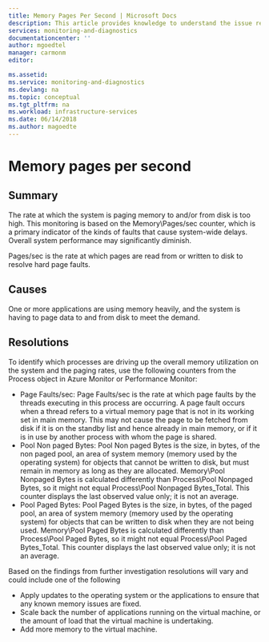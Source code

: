```yaml
---
title: Memory Pages Per Second | Microsoft Docs
description: This article provides knowledge to understand the issue reported, what are the possible causes, and how to resolve the health issue identified by Azure Monitor VM Health.
services: monitoring-and-diagnostics
documentationcenter: ''
author: mgoedtel
manager: carmonm
editor: 

ms.assetid: 
ms.service: monitoring-and-diagnostics
ms.devlang: na
ms.topic: conceptual
ms.tgt_pltfrm: na
ms.workload: infrastructure-services
ms.date: 06/14/2018
ms.author: magoedte
---
```


# Memory pages per second

## Summary

The rate at which the system is paging memory to and/or from disk is too high. This monitoring is based on the Memory\Pages/sec counter, which is a primary indicator of the kinds of faults that cause system-wide delays. Overall system performance may significantly diminish.

Pages/sec is the rate at which pages are read from or written to disk to resolve hard page faults.

## Causes

One or more applications are using memory heavily, and the system is having to page data to and from disk to meet the demand.

## Resolutions

To identify which processes are driving up the overall memory utilization on the system and the paging rates, use the following counters from the Process object in Azure Monitor or Performance Monitor:

- Page Faults/sec: Page Faults/sec is the rate at which page faults by the threads executing in this process are occurring.  A page fault occurs when a thread refers to a virtual memory page that is not in its working set in main memory. This may not cause the page to be fetched from disk if it is on the standby list and hence already in main memory, or if it is in use by another process with whom the page is shared.
- Pool Non paged Bytes: Pool Non paged Bytes is the size, in bytes, of the non paged pool, an area of system memory (memory used by the operating system) for objects that cannot be written to disk, but must remain in memory as long as they are allocated.  Memory\Pool Nonpaged Bytes is calculated differently than Process\Pool Nonpaged Bytes, so it might not equal Process\Pool Nonpaged Bytes\_Total.  This counter displays the last observed value only; it is not an average.
- Pool Paged Bytes: Pool Paged Bytes is the size, in bytes, of the paged pool, an area of system memory (memory used by the operating system) for objects that can be written to disk when they are not being used.  Memory\Pool Paged Bytes is calculated differently than Process\Pool Paged Bytes, so it might not equal Process\Pool Paged Bytes\_Total. This counter displays the last observed value only; it is not an average.

Based on the findings from further investigation resolutions will vary and could include one of the following

- Apply updates to the operating system or the applications to ensure that any known memory issues are fixed.
- Scale back the number of applications running on the virtual machine, or the amount of load that the virtual machine is undertaking.
- Add more memory to the virtual machine.